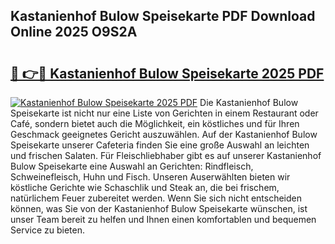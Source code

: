 ## Kastanienhof Bulow Speisekarte PDF Download Online 2025 O9S2A

# <h2><a href="http://gc6jc9.nevu.top/?p=Kastanienhof+Bulow+Speisekarte">🔗 👉🔴 Kastanienhof Bulow Speisekarte 2025 PDF</a></h2>

[![Kastanienhof Bulow Speisekarte 2025 PDF](https://i.imgur.com/dBaPXMq.png)](http://gc6jc9.nevu.top/?p=Kastanienhof+Bulow+Speisekarte)
Die Kastanienhof Bulow Speisekarte ist nicht nur eine Liste von Gerichten in einem Restaurant oder Café, sondern bietet auch die Möglichkeit, ein köstliches und für Ihren Geschmack geeignetes Gericht auszuwählen. Auf der Kastanienhof Bulow Speisekarte unserer Cafeteria finden Sie eine große Auswahl an leichten und frischen Salaten. Für Fleischliebhaber gibt es auf unserer Kastanienhof Bulow Speisekarte eine Auswahl an Gerichten: Rindfleisch, Schweinefleisch, Huhn und Fisch. Unseren Auserwählten bieten wir köstliche Gerichte wie Schaschlik und Steak an, die bei frischem, natürlichem Feuer zubereitet werden. Wenn Sie sich nicht entscheiden können, was Sie von der Kastanienhof Bulow Speisekarte wünschen, ist unser Team bereit zu helfen und Ihnen einen komfortablen und bequemen Service zu bieten.

